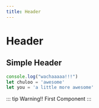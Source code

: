 ```yaml
---
title: Header
---
```


# Header

## Simple Header

<my-header></my-header>

<p-header></p-header>

```js
console.log("wachaaaaa!!!")
let chuloo = 'awesome'
let you = 'a little more awesome'
```

::: tip Warning!!
First Component
:::